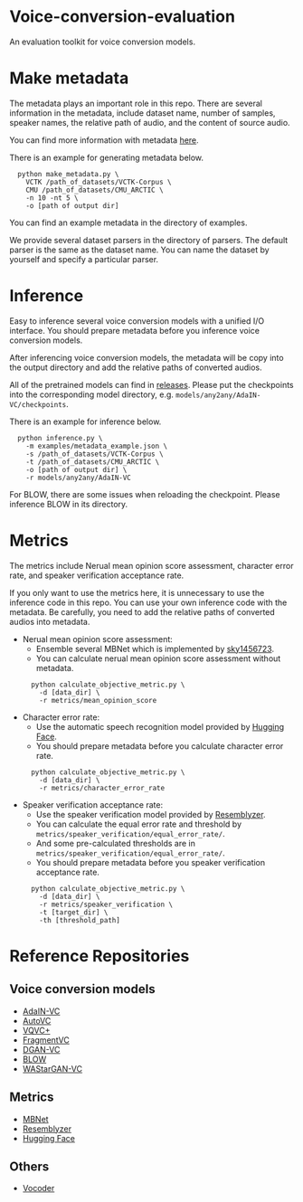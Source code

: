 # Voice-conversion-evaluation
An evaluation toolkit for voice conversion models.

# Make metadata
The metadata plays an important role in this repo. There are several information in the metadata, include dataset name, number of samples, speaker names, the relative path of audio, and the content of source audio. 

You can find more information with metadata [here](https://github.com/tzuhsien/Voice-conversion-evaluation/blob/master/examples/README.md).

There is an example for generating metadata below.
```
  python make_metadata.py \ 
    VCTK /path_of_datasets/VCTK-Corpus \ 
    CMU /path_of_datasets/CMU_ARCTIC \ 
    -n 10 -nt 5 \ 
    -o [path of output dir]
```
You can find an example metadata in the directory of examples.

We provide several dataset parsers in the directory of parsers. The default parser is the same as the dataset name. You can name the dataset by yourself and specify a particular parser.

# Inference
Easy to inference several voice conversion models with a unified I/O interface. You should prepare metadata before you inference voice conversion models. 

After inferencing voice conversion models, the metadata will be copy into the output directory and add the relative paths of converted audios. 

All of the pretrained models can find in [releases](https://github.com/tzuhsien/Voice-conversion-evaluation/releases). Please put the checkpoints into the corresponding model directory, e.g. ```models/any2any/AdaIN-VC/checkpoints```.

There is an example for inference below.
```
  python inference.py \ 
    -m examples/metadata_example.json \ 
    -s /path_of_datasets/VCTK-Corpus \ 
    -t /path_of_datasets/CMU_ARCTIC \ 
    -o [path of output dir] \ 
    -r models/any2any/AdaIN-VC
```

For BLOW, there are some issues when reloading the checkpoint. Please inference BLOW in its directory.

# Metrics
The metrics include Nerual mean opinion score assessment, character error rate, and speaker verification acceptance rate.

If you only want to use the metrics here, it is unnecessary to use the inference code in this repo. You can use your own inference code with the metadata. Be carefully, you need to add the relative paths of converted audios into metadata.

- Nerual mean opinion score assessment:
  - Ensemble several MBNet which is implemented by [sky1456723](https://github.com/sky1456723/Pytorch-MBNet).
  - You can calculate nerual mean opinion score assessment without metadata.
  ```
    python calculate_objective_metric.py \ 
      -d [data_dir] \ 
      -r metrics/mean_opinion_score
  ```
- Character error rate:
  - Use the automatic speech recognition model provided by [Hugging Face](https://huggingface.co/facebook/wav2vec2-large-960h-lv60-self).
  - You should prepare metadata before you calculate character error rate.
  ```
    python calculate_objective_metric.py \ 
      -d [data_dir] \ 
      -r metrics/character_error_rate
  ```
- Speaker verification acceptance rate:
  - Use the speaker verification model provided by [Resemblyzer](https://github.com/resemble-ai/Resemblyzer).
  - You can calculate the equal error rate and threshold by ```metrics/speaker_verification/equal_error_rate/```.
  - And some pre-calculated thresholds are in ``` metrics/speaker_verification/equal_error_rate/```.
  - You should prepare metadata before you speaker verification acceptance rate.
  ```
    python calculate_objective_metric.py \ 
      -d [data_dir] \ 
      -r metrics/speaker_verification \ 
      -t [target_dir] \ 
      -th [threshold_path]
  ```

# Reference Repositories
## Voice conversion models
- [AdaIN-VC](https://github.com/jjery2243542/adaptive_voice_conversion)
- [AutoVC](https://github.com/auspicious3000/autovc)
- [VQVC+](https://github.com/ericwudayi/SkipVQVC)
- [FragmentVC](https://github.com/yistLin/FragmentVC)
- [DGAN-VC](https://github.com/jjery2243542/voice_conversion)
- [BLOW](https://github.com/joansj/blow)
- [WAStarGAN-VC](https://github.com/MingjieChen/LowResourceVC)

## Metrics
- [MBNet](https://github.com/sky1456723/Pytorch-MBNet)
- [Resemblyzer](https://github.com/resemble-ai/Resemblyzer)
- [Hugging Face](https://huggingface.co/facebook/wav2vec2-large-960h-lv60-self)

## Others
- [Vocoder](https://github.com/yistLin/universal-vocoder)
